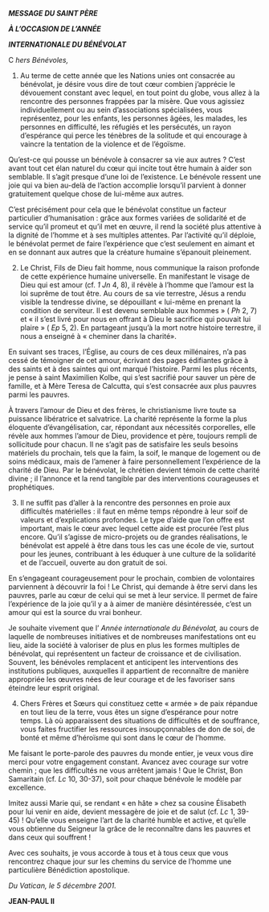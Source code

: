 ***MESSAGE DU SAINT PÈRE***

***À L’OCCASION DE L’ANNÉE***

***INTERNATIONALE DU BÉNÉVOLAT***

C *hers Bénévoles,*

1. Au terme de cette année que les Nations unies ont consacrée au bénévolat, je désire vous dire de tout cœur combien j’apprécie le dévouement constant avec lequel, en tout point du globe, vous allez à la rencontre des personnes frappées par la misère. Que vous agissiez individuellement ou au sein d’associations spécialisées, vous représentez, pour les enfants, les personnes âgées, les malades, les personnes en difficulté, les réfugiés et les persécutés, un rayon d’espérance qui perce les ténèbres de la solitude et qui encourage à vaincre la tentation de la violence et de l’égoïsme.

Qu’est-ce qui pousse un bénévole à consacrer sa vie aux autres ? C’est avant tout cet élan naturel du cœur qui incite tout être humain à aider son semblable. Il s’agit presque d’une loi de l’existence. Le bénévole ressent une joie qui va bien au-delà de l’action accomplie lorsqu’il parvient à donner gratuitement quelque chose de lui-même aux autres.

C’est précisément pour cela que le bénévolat constitue un facteur particulier d’humanisation : grâce aux formes variées de solidarité et de service qu’il promeut et qu’il met en œuvre, il rend la société plus attentive à la dignité de l’homme et à ses multiples attentes. Par l’activité qu’il déploie, le bénévolat permet de faire l’expérience que c’est seulement en aimant et en se donnant aux autres que la créature humaine s’épanouit pleinement.

2. Le Christ, Fils de Dieu fait homme, nous communique la raison profonde de cette expérience humaine universelle. En manifestant le visage de Dieu qui est amour (cf. *1 Jn* 4, 8), il révèle à l’homme que l’amour est la loi suprême de tout être. Au cours de sa vie terrestre, Jésus a rendu visible la tendresse divine, se dépouillant « lui-même en prenant la condition de serviteur. Il est devenu semblable aux hommes » ( *Ph* 2, 7) et « il s’est livré pour nous en offrant à Dieu le sacrifice qui pouvait lui plaire » ( *Ep* 5, 2). En partageant jusqu’à la mort notre histoire terrestre, il nous a enseigné à « cheminer dans la charité».

En suivant ses traces, l’Église, au cours de ces deux millénaires, n’a pas cessé de témoigner de cet amour, écrivant des pages édifiantes grâce à des saints et à des saintes qui ont marqué l’histoire. Parmi les plus récents, je pense à saint Maximilien Kolbe, qui s’est sacrifié pour sauver un père de famille, et à Mère Teresa de Calcutta, qui s’est consacrée aux plus pauvres parmi les pauvres.

À travers l’amour de Dieu et des frères, le christianisme livre toute sa puissance libératrice et salvatrice. La charité représente la forme la plus éloquente d’évangélisation, car, répondant aux nécessités corporelles, elle révèle aux hommes l’amour de Dieu, providence et père, toujours rempli de sollicitude pour chacun. Il ne s’agit pas de satisfaire les seuls besoins matériels du prochain, tels que la faim, la soif, le manque de logement ou de soins médicaux, mais de l’amener à faire personnellement l’expérience de la charité de Dieu. Par le bénévolat, le chrétien devient témoin de cette charité divine ; il l’annonce et la rend tangible par des interventions courageuses et prophétiques.

3. Il ne suffit pas d’aller à la rencontre des personnes en proie aux difficultés matérielles : il faut en même temps répondre à leur soif de valeurs et d’explications profondes. Le type d’aide que l’on offre est important, mais le cœur avec lequel cette aide est procurée l’est plus encore. Qu’il s’agisse de micro-projets ou de grandes réalisations, le bénévolat est appelé à être dans tous les cas une école de vie, surtout pour les jeunes, contribuant à les éduquer à une culture de la solidarité et de l’accueil, ouverte au don gratuit de soi.

En s’engageant courageusement pour le prochain, combien de volontaires parviennent à découvrir la foi ! Le Christ, qui demande à être servi dans les pauvres, parle au cœur de celui qui se met à leur service. Il permet de faire l’expérience de la joie qu’il y a à aimer de manière désintéressée, c’est un amour qui est la source du vrai bonheur.

Je souhaite vivement que l’ *Année internationale du Bénévolat,* au cours de laquelle de nombreuses initiatives et de nombreuses manifestations ont eu lieu, aide la société à valoriser de plus en plus les formes multiples de bénévolat, qui représentent un facteur de croissance et de civilisation. Souvent, les bénévoles remplacent et anticipent les interventions des institutions publiques, auxquelles il appartient de reconnaître de manière appropriée les œuvres nées de leur courage et de les favoriser sans éteindre leur esprit original.

4. Chers Frères et Sœurs qui constituez cette « armée » de paix répandue en tout lieu de la terre, vous êtes un signe d’espérance pour notre temps. Là où apparaissent des situations de difficultés et de souffrance, vous faites fructifier les ressources insoupçonnables de don de soi, de bonté et même d’héroïsme qui sont dans le cœur de l’homme.

Me faisant le porte-parole des pauvres du monde entier, je veux vous dire merci pour votre engagement constant. Avancez avec courage sur votre chemin ; que les difficultés ne vous arrêtent jamais ! Que le Christ, Bon Samaritain (cf. *Lc* 10, 30-37), soit pour chaque bénévole le modèle par excellence.

Imitez aussi Marie qui, se rendant « en hâte » chez sa cousine Élisabeth pour lui venir en aide, devient messagère de joie et de salut (cf. *Lc* 1, 39-45) ! Qu’elle vous enseigne l’art de la charité humble et active, et qu’elle vous obtienne du Seigneur la grâce de le reconnaître dans les pauvres et dans ceux qui souffrent !

Avec ces souhaits, je vous accorde à tous et à tous ceux que vous rencontrez chaque jour sur les chemins du service de l’homme une particulière Bénédiction apostolique.

*Du Vatican, le 5 décembre 2001.*

**JEAN-PAUL II**